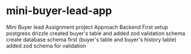 # mini-buyer-lead-app
Mini Buyer lead Assignment project
Approach Backend First
setup postgress drizzle created buyer's table and added zod validation schema 
create database schema first (buyer's table and buyer's history table)
added zod schema for validation